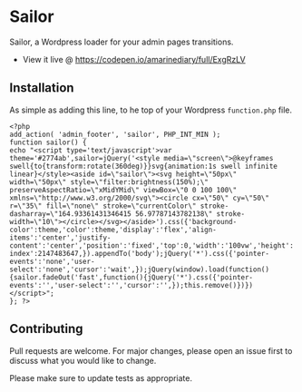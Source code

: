 # Sailor

Sailor, a Wordpress loader for your admin pages transitions.

- View it live @ https://codepen.io/amarinediary/full/ExgRzLV

## Installation

As simple as adding this line, to he top of your Wordpress `function.php` file.

```
<?php
add_action( 'admin_footer', 'sailor', PHP_INT_MIN );
function sailor() {
echo "<script type='text/javascript'>var theme='#2774ab',sailor=jQuery('<style media=\"screen\">@keyframes swell{to{transform:rotate(360deg)}}svg{animation:1s swell infinite linear}</style><aside id=\"sailor\"><svg height=\"50px\" width=\"50px\" style=\"filter:brightness(150%);\" preserveAspectRatio=\"xMidYMid\" viewBox=\"0 0 100 100\" xmlns=\"http://www.w3.org/2000/svg\"><circle cx=\"50\" cy=\"50\" r=\"35\" fill=\"none\" stroke=\"currentColor\" stroke-dasharray=\"164.93361431346415 56.97787143782138\" stroke-width=\"10\"></circle></svg></aside>').css({'background-color':theme,'color':theme,'display':'flex','align-items':'center','justify-content':'center','position':'fixed','top':0,'width':'100vw','height':'100vh','z-index':2147483647,}).appendTo('body');jQuery('*').css({'pointer-events':'none','user-select':'none','cursor':'wait',});jQuery(window).load(function(){sailor.fadeOut('fast',function(){jQuery('*').css({'pointer-events':'','user-select':'','cursor':'',});this.remove()})})</script>";
}; ?>
```

## Contributing
Pull requests are welcome. For major changes, please open an issue first to discuss what you would like to change.

Please make sure to update tests as appropriate.
